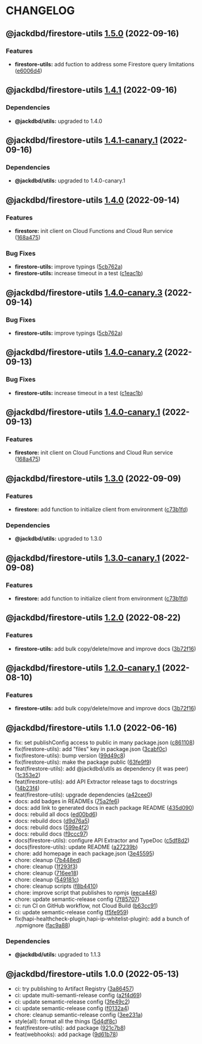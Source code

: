 # CHANGELOG

## @jackdbd/firestore-utils [1.5.0](https://github.com/jackdbd/calderone/compare/@jackdbd/firestore-utils@1.4.1...@jackdbd/firestore-utils@1.5.0) (2022-09-16)


### Features

* **firestore-utils:** add fuction to address some Firestore query limitations ([e6006d4](https://github.com/jackdbd/calderone/commit/e6006d4a4e075df9cf61395d5071e6cf851ab236))

## @jackdbd/firestore-utils [1.4.1](https://github.com/jackdbd/calderone/compare/@jackdbd/firestore-utils@1.4.0...@jackdbd/firestore-utils@1.4.1) (2022-09-16)



### Dependencies

* **@jackdbd/utils:** upgraded to 1.4.0

## @jackdbd/firestore-utils [1.4.1-canary.1](https://github.com/jackdbd/calderone/compare/@jackdbd/firestore-utils@1.4.0...@jackdbd/firestore-utils@1.4.1-canary.1) (2022-09-16)



### Dependencies

* **@jackdbd/utils:** upgraded to 1.4.0-canary.1

## @jackdbd/firestore-utils [1.4.0](https://github.com/jackdbd/calderone/compare/@jackdbd/firestore-utils@1.3.0...@jackdbd/firestore-utils@1.4.0) (2022-09-14)


### Features

* **firestore:** init client on Cloud Functions and Cloud Run service ([168a475](https://github.com/jackdbd/calderone/commit/168a475d4294e1111653c64a6bf6e42473ba5753))


### Bug Fixes

* **firestore-utils:** improve typings ([5cb762a](https://github.com/jackdbd/calderone/commit/5cb762ad0aa3353f557c423fd61ad0b85a550fab))
* **firestore-utils:** increase timeout in a test ([c1eac1b](https://github.com/jackdbd/calderone/commit/c1eac1bd076d71ec96659351c4fdaae1d945f2cd))

## @jackdbd/firestore-utils [1.4.0-canary.3](https://github.com/jackdbd/calderone/compare/@jackdbd/firestore-utils@1.4.0-canary.2...@jackdbd/firestore-utils@1.4.0-canary.3) (2022-09-14)


### Bug Fixes

* **firestore-utils:** improve typings ([5cb762a](https://github.com/jackdbd/calderone/commit/5cb762ad0aa3353f557c423fd61ad0b85a550fab))

## @jackdbd/firestore-utils [1.4.0-canary.2](https://github.com/jackdbd/calderone/compare/@jackdbd/firestore-utils@1.4.0-canary.1...@jackdbd/firestore-utils@1.4.0-canary.2) (2022-09-13)


### Bug Fixes

* **firestore-utils:** increase timeout in a test ([c1eac1b](https://github.com/jackdbd/calderone/commit/c1eac1bd076d71ec96659351c4fdaae1d945f2cd))

## @jackdbd/firestore-utils [1.4.0-canary.1](https://github.com/jackdbd/calderone/compare/@jackdbd/firestore-utils@1.3.0...@jackdbd/firestore-utils@1.4.0-canary.1) (2022-09-13)


### Features

* **firestore:** init client on Cloud Functions and Cloud Run service ([168a475](https://github.com/jackdbd/calderone/commit/168a475d4294e1111653c64a6bf6e42473ba5753))

## @jackdbd/firestore-utils [1.3.0](https://github.com/jackdbd/calderone/compare/@jackdbd/firestore-utils@1.2.0...@jackdbd/firestore-utils@1.3.0) (2022-09-09)


### Features

* **firestore:** add function to initialize client from environment ([c73b1fd](https://github.com/jackdbd/calderone/commit/c73b1fd2ce2e59399afa4e8dba844f688c07cdb1))



### Dependencies

* **@jackdbd/utils:** upgraded to 1.3.0

## @jackdbd/firestore-utils [1.3.0-canary.1](https://github.com/jackdbd/calderone/compare/@jackdbd/firestore-utils@1.2.0...@jackdbd/firestore-utils@1.3.0-canary.1) (2022-09-08)


### Features

* **firestore:** add function to initialize client from environment ([c73b1fd](https://github.com/jackdbd/calderone/commit/c73b1fd2ce2e59399afa4e8dba844f688c07cdb1))

## @jackdbd/firestore-utils [1.2.0](https://github.com/jackdbd/calderone/compare/@jackdbd/firestore-utils@1.1.0...@jackdbd/firestore-utils@1.2.0) (2022-08-22)


### Features

* **firestore-utils:** add bulk copy/delete/move and improve docs ([3b72f16](https://github.com/jackdbd/calderone/commit/3b72f16f2a30ce9541bdca80a306d5aae725c18e))

## @jackdbd/firestore-utils [1.2.0-canary.1](https://github.com/jackdbd/calderone/compare/@jackdbd/firestore-utils@1.1.0...@jackdbd/firestore-utils@1.2.0-canary.1) (2022-08-10)


### Features

* **firestore-utils:** add bulk copy/delete/move and improve docs ([3b72f16](https://github.com/jackdbd/calderone/commit/3b72f16f2a30ce9541bdca80a306d5aae725c18e))

## @jackdbd/firestore-utils 1.1.0 (2022-06-16)

* fix: set publishConfig access to public in many package.json ([c861108](https://github.com/jackdbd/calderone/commit/c861108))
* fix(firestore-utils): add "files" key in package.json ([3cabf0c](https://github.com/jackdbd/calderone/commit/3cabf0c))
* fix(firestore-utils): bump version ([99d49c8](https://github.com/jackdbd/calderone/commit/99d49c8))
* fix(firestore-utils): make the package public ([63fe9f9](https://github.com/jackdbd/calderone/commit/63fe9f9))
* feat(firestore-utils): add @jackdbd/utils as dependency (it was peer) ([1c353e2](https://github.com/jackdbd/calderone/commit/1c353e2))
* feat(firestore-utils): add API Extractor release tags to docstrings ([14b23f4](https://github.com/jackdbd/calderone/commit/14b23f4))
* feat(firestore-utils): upgrade dependencies ([a42cee0](https://github.com/jackdbd/calderone/commit/a42cee0))
* docs: add badges in READMEs ([75a2fe6](https://github.com/jackdbd/calderone/commit/75a2fe6))
* docs: add link to generated docs in each package README ([435d090](https://github.com/jackdbd/calderone/commit/435d090))
* docs: rebuild all docs ([ed00bd6](https://github.com/jackdbd/calderone/commit/ed00bd6))
* docs: rebuild docs ([d9d76a5](https://github.com/jackdbd/calderone/commit/d9d76a5))
* docs: rebuild docs ([599e4f2](https://github.com/jackdbd/calderone/commit/599e4f2))
* docs: rebuild docs ([f9ccc97](https://github.com/jackdbd/calderone/commit/f9ccc97))
* docs(firestore-utils): configure API Extractor and TypeDoc ([c5df8d2](https://github.com/jackdbd/calderone/commit/c5df8d2))
* docs(firestore-utils): update README ([a27239b](https://github.com/jackdbd/calderone/commit/a27239b))
* chore: add homepage in each package.json ([3e45595](https://github.com/jackdbd/calderone/commit/3e45595))
* chore: cleanup ([7b448ed](https://github.com/jackdbd/calderone/commit/7b448ed))
* chore: cleanup ([1f293f3](https://github.com/jackdbd/calderone/commit/1f293f3))
* chore: cleanup ([716ee18](https://github.com/jackdbd/calderone/commit/716ee18))
* chore: cleanup ([549181c](https://github.com/jackdbd/calderone/commit/549181c))
* chore: cleanup scripts ([f8b4410](https://github.com/jackdbd/calderone/commit/f8b4410))
* chore: improve script that publishes to npmjs ([eeca448](https://github.com/jackdbd/calderone/commit/eeca448))
* chore: update semantic-release config ([7f85707](https://github.com/jackdbd/calderone/commit/7f85707))
* ci: run CI on GitHub workflow, not Cloud Build ([b63cc91](https://github.com/jackdbd/calderone/commit/b63cc91))
* ci: update semantic-release config ([f5fe959](https://github.com/jackdbd/calderone/commit/f5fe959))
* fix(hapi-healthcheck-plugin,hapi-ip-whitelist-plugin): add a bunch of .npmignore ([fac9a88](https://github.com/jackdbd/calderone/commit/fac9a88))





### Dependencies

* **@jackdbd/utils:** upgraded to 1.1.3

## @jackdbd/firestore-utils 1.0.0 (2022-05-13)

* ci: try publishing to Artifact Registry ([3a86457](https://github.com/jackdbd/calderone/commit/3a86457))
* ci: update multi-semanti-release config ([a2f4d69](https://github.com/jackdbd/calderone/commit/a2f4d69))
* ci: update semantic-release config ([3fe49c2](https://github.com/jackdbd/calderone/commit/3fe49c2))
* ci: update semantic-release config ([f0132a4](https://github.com/jackdbd/calderone/commit/f0132a4))
* chore: cleanup semantic-release config ([3ee231a](https://github.com/jackdbd/calderone/commit/3ee231a))
* style(all): format all the things ([5d4df8c](https://github.com/jackdbd/calderone/commit/5d4df8c))
* feat(firestore-utils): add package ([921c7b8](https://github.com/jackdbd/calderone/commit/921c7b8))
* feat(webhooks): add package ([9d61b78](https://github.com/jackdbd/calderone/commit/9d61b78))
